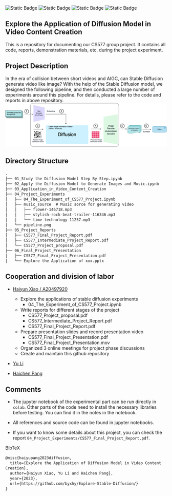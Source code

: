 ![Static Badge](https://img.shields.io/badge/IIT-CS577-rgb?style=plastic&color=%2323C8D2)
![Static Badge](https://img.shields.io/badge/Stable_Diffusion-v1.4-rgb?style=plastic&color=%23F1007E) ![Static Badge](https://img.shields.io/badge/FFmpeg-v4.4.2-rgb?style=plastic&color=%2368BC71) ![Static Badge](https://img.shields.io/badge/Runtime-Colab-rgb?style=plastic&color=%23FFA500)


Explore the Application of Diffusion Model in Video Content Creation
---

This is a repository for documenting our CS577 group project. It contains all code, reports, demonstration materials, etc. during the project experiment.

Project Description
---
In the era of collision between short videos and AIGC, can Stable Diffusion generate video like image? With the help of the Stable Diffusion model, we designed the following pipeline, and then conducted a large number of experiments around this pipeline. For details, please refer to the code and reports in above repository.
![pipeline](./04_Project_Experiments/pipeline.png)


Directory Structure
---
    .
    ├── 01_Study the Diffusion Model Step By Step.ipynb
    ├── 02_Apply the Diffusion Model to Generate Images and Music.ipynb
    ├── 03_Application_in_Video_Content_Creation
    ├── 04_Project_Experiments
    │   ├── 04_The_Experiment_of_CS577_Project.ipynb
    │   ├── music_source  # Music sorce for generating video
    │   │   ├── flower-146718.mp3
    │   │   ├── stylish-rock-beat-trailer-116346.mp3
    │   │   └── time-technology-11257.mp3
    │   └── pipeline.png
    ├── 05_Project_Reports
    │   ├── CS577_Final_Project_Report.pdf
    │   ├── CS577_Intermediate_Project_Report.pdf
    │   └── CS577_Project_proposal.pdf
    ├── 06_Final_Project_Presentation
    │   ├── CS577_Final_Project_Presentation.pdf
    │   └── Explore the Application of xxx.pptx

Cooperation and division of labor
---

- [Haiyun Xiao / A20497920](https://github.com/byxhy)
  - Explore the applications of stable diffusion experiments
    - 04_The_Experiment_of_CS577_Project.ipynb
  - Write reports for different stages of the project
    - CS577_Project_proposal.pdf
    - CS577_Intermediate_Project_Report.pdf
    - CS577_Final_Project_Report.pdf
  - Prepare presentation slides and record presentation video
    - CS577_Final_Project_Presentation.pdf
    - CS577_Final_Project_Presentation.mov
  - Organized 3 online meetings for project phase discussions
  - Create and maintain this github repository

- [Yu Li](https://github.com/liyu98)

- [Haichen Pang](https://github.com/panghc2020)


Comments
---

- The jupyter notebook of the experimental part can be run directly in `colab`. Other parts of the code need to install the necessary libraries before testing. You can find it in the notes in the notebook.

- All references and source code can be found in jupyter notebooks.

- If you want to know some details about this project, you can check the report `04_Project_Experiments/CS577_Final_Project_Report.pdf`.


BibTeX

```
@misc{haiyupang2023diffusion, 
  title={Explore the Application of Diffusion Model in Video Content Creation},
  author={Haiyun Xiao, Yu Li and Haichen Pang},
  year={2023},
  url={https://github.com/byxhy/Explore-Stable-Diffusion/}
}
```


